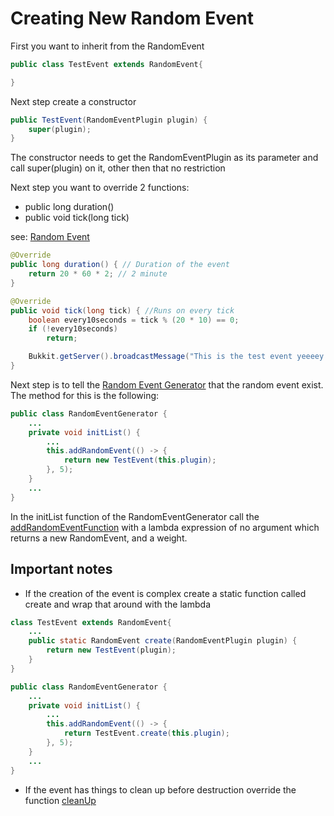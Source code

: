 # Creating New Random Event

First you want to inherit from the RandomEvent

```java
public class TestEvent extends RandomEvent{

}
```

Next step create a constructor

```java
public TestEvent(RandomEventPlugin plugin) {
    super(plugin);
}
```

The constructor needs to get the RandomEventPlugin as its parameter and call super(plugin) on it, other then that no restriction

Next step you want to override 2 functions:

- public long duration()
- public void tick(long tick)

see: [Random Event](../domain/RandomEvent.md)

```java
@Override
public long duration() { // Duration of the event
    return 20 * 60 * 2; // 2 minute
}

@Override
public void tick(long tick) { //Runs on every tick
    boolean every10seconds = tick % (20 * 10) == 0;
    if (!every10seconds)
        return;

    Bukkit.getServer().broadcastMessage("This is the test event yeeeey!... Hello Mom!");
}
```

Next step is to tell the [Random Event Generator](../domain/RandomEventGenerator.md) that the random event exist.
The method for this is the following:

```java
public class RandomEventGenerator {
    ...
    private void initList() {
        ...
        this.addRandomEvent(() -> {
            return new TestEvent(this.plugin);
        }, 5);
    }
    ...
}
```

In the initList function of the RandomEventGenerator call the [addRandomEventFunction](../domain/RandomEventGenerator.md#add-random-event) with a lambda expression of no argument which returns a new RandomEvent, and a weight.

## Important notes

- If the creation of the event is complex create a static function called create and wrap that around with the lambda

```Java
class TestEvent extends RandomEvent{
    ...
    public static RandomEvent create(RandomEventPlugin plugin) {
        return new TestEvent(plugin);
    }
}

public class RandomEventGenerator {
    ...
    private void initList() {
        ...
        this.addRandomEvent(() -> {
            return TestEvent.create(this.plugin);
        }, 5);
    }
    ...
}
```

- If the event has things to clean up before destruction override the function [cleanUp](../domain/RandomEvent.md#clean-up)
